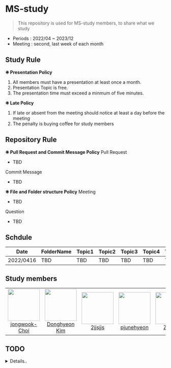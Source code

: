 # MS-study
> This repository is used for MS-study members, to share what we study
- Periods : 2022/04 ~ 2023/12
- Meeting : second, last week of each month

## Study Rule
**❈ Presentation Policy**
1. All members must have a presentation at least once a month.
2. Presentation Topic is free.
3. The presentation time must exceed a minmum of five minutes.

**❈ Late Policy**
1. If late or absent from the meeting should notice at least a day before the meeting
2. The penalty is buying coffee for study members

## Repository Rule
**❈ Pull Request and Commit Message Policy**
Pull Request  
- TBD

Commit Message 
- TBD

**❈ File and Folder structure Policy**
Meeting 
- TBD

Question 
- TBD

## Schdule
| **Date**  | **FolderName** | **Topic1**  | **Topic2**  | **Topic3** | **Topic4** | **Topic5**  | **Question** |
| --------- | -------------- | ----------- | ----------- | -----------| ---------- | ----------- | ------------ |
| 2022/0416 | TBD            | TBD         | TBD         | TBD        | TBD        | TBD         | TBD          |



## Study members
<table>
    <tr height="140px">
        <td align="center" width="130px">
            <a href="https://github.com/jongwook-Choi"><img height="100px" width="100px" src="https://avatars.githubusercontent.com/u/74748330?v=4"/></a>
            <br />
            <a href="https://github.com/jongwook-Choi">jongwook-Choi</a>
        </td>
        <td align="center" width="130px">
            <a href="https://github.com/hyeondk"><img height="100px" width="100px" src="https://avatars.githubusercontent.com/u/49542452?v=4"/></a>
            <br />
            <a href="https://github.com/hyeondk">Donghyeon Kim</a>
        </td>
        <td align="center" width="130px">
            <a href="https://github.com/2jjsjjs"><img height="100px" width="100px" src="https://avatars.githubusercontent.com/u/101700362?v=4"/></a>
            <br />
            <a href="https://github.com/2jjsjjs">2jjsjjs</a>
        </td>
        <td align="center" width="130px">
            <a href="https://github.com/pjunehyeon"><img height="100px" width="100px" src="https://avatars.githubusercontent.com/u/103628280?v=4"/></a>
            <br />
            <a href="https://github.com/pjunehyeon">pjunehyeon</a>
        </td>
        <td align="center" width="130px">
            <a href="https://github.com/ys090601"><img height="100px" width="100px" src="https://avatars.githubusercontent.com/u/56064870?v=4"/></a>
            <br />
            <a href="https://github.com/ys090601">ZEET0</a>
        </td>
      </tr>
</table>

## TODO
<details>
  <summary>Details..</summary>

- [ ] Adding addtional Study Rule
- [ ] PullRequest Rule CommitMessage Rule
- [ ] File and Folder stucture Rule
- [ ] Adding Schedule

</details>
